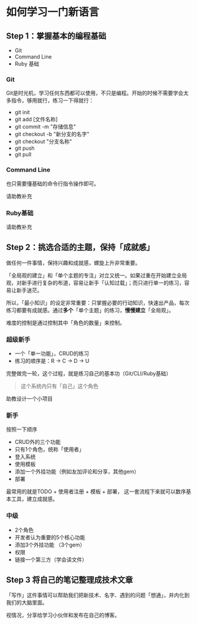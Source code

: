 # 如何学习一门新语言

## Step 1：掌握基本的编程基础
- Git
- Command Line
- Ruby 基础

### Git

Git是时光机，学习任何东西都可以使用，不只是编程。开始的时候不需要学会太多指令，够用就行，练习一下得就行：

- git init
- git add [文件名称]
- git commit -m "存储信息"
- git checkout -b "新分支的名字"
- git checkout "分支名称"
- git push
- git pull

### Command Line

也只需要懂基础的命令行指令操作即可。

请助教补充

### Ruby基础
请助教补充

## Step 2：挑选合适的主题，保持「成就感」

做任何一件事情，保持兴趣和成就感，螺旋上升非常重要。

「全局观的建立」和「单个主题的专注」对立又统一。如果过重在开始建立全局观，对新手进行复杂的布道，容易让新手「认知过载」；而只进行单一的练习，容易让新手迷茫。

所以，「最小知识」的设定非常重要：只掌握必要的行动知识，快速出产品，每次练习都要有成就感。通过**多个**「单个主题」的练习，**慢慢建立**「全局观」。

难度的控制是通过控制其中「角色的数量」来控制。

### 超级新手
- 一个「单一功能」，CRUD的练习
- 练习的顺序是：R -> C -> D -> U

完整做完一轮，这个过程，就是练习自己的基本功（Git/CLI/Ruby基础）
> 这个系统内只有「自己」这个角色

助教设计一个小项目

### 新手
按照一下顺序
- CRUD外的三个功能
- 只有1个角色，统称「使用者」
- 登入系统
- 使用模板
- 添加一个外挂功能（例如友加评论和分享，其他gem）
- 部署

最常用的就是TODO + 使用者注册 + 模板 + 部署， 这一套流程下来就可以数序基本工具，建立成就感。


### 中级
- 2个角色
- 开发者认为重要的5个核心功能
- 添加3个外挂功能 （3个gem）
- 权限
- 链接一个第三方（学会读文件）

## Step 3 将自己的笔记整理成技术文章

「写作」这件事情可以帮助我们把新技术、名字、遇到的问题「想通」，并内化到我们的大脑里面。

视情况，分享给学习小伙伴和发布在自己的博客。
